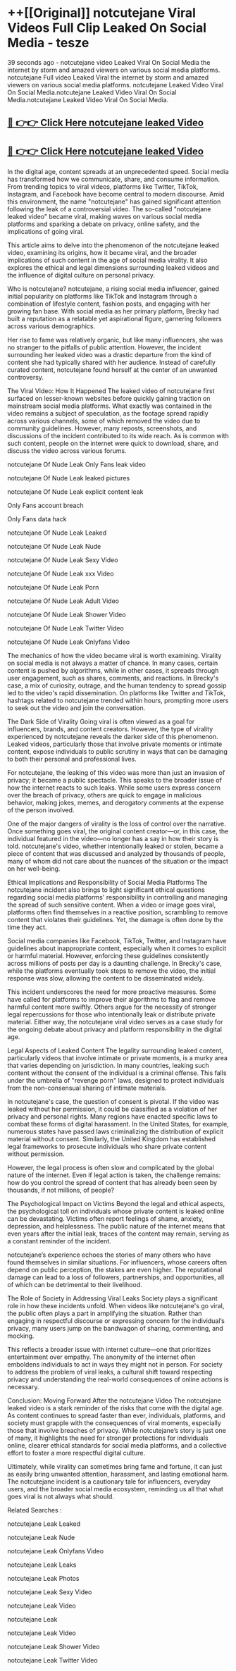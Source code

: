 # ++[[Original]] notcutejane Viral Videos Full Clip Leaked On Social Media - tesze<br>

39 seconds ago - notcutejane video Leaked Viral On Social Media the internet by storm and amazed viewers on various social media platforms.
notcutejane Full video Leaked Viral the internet by storm and amazed viewers on various social media platforms. notcutejane Leaked Video Viral On Social Media.notcutejane Leaked Video Viral On Social Media.notcutejane Leaked Video Viral On Social Media.<br>


## [🔴 👉👉 Click Here notcutejane leaked Video ](https://onlyclips.site?title=notcutejane&ref=git)

## [🔴 👉👉 Click Here notcutejane leaked Video ](https://onlyclips.site?title=notcutejane&ref=git)

In the digital age, content spreads at an unprecedented speed. Social media has transformed how we communicate, share, and consume information. From trending topics to viral videos, platforms like Twitter, TikTok, Instagram, and Facebook have become central to modern discourse. Amid this environment, the name "notcutejane" has gained significant attention following the leak of a controversial video. The so-called "notcutejane leaked video" became viral, making waves on various social media platforms and sparking a debate on privacy, online safety, and the implications of going viral.

This article aims to delve into the phenomenon of the notcutejane leaked video, examining its origins, how it became viral, and the broader implications of such content in the age of social media virality. It also explores the ethical and legal dimensions surrounding leaked videos and the influence of digital culture on personal privacy.

Who is notcutejane?
notcutejane, a rising social media influencer, gained initial popularity on platforms like TikTok and Instagram through a combination of lifestyle content, fashion posts, and engaging with her growing fan base. With social media as her primary platform, Brecky had built a reputation as a relatable yet aspirational figure, garnering followers across various demographics.

Her rise to fame was relatively organic, but like many influencers, she was no stranger to the pitfalls of public attention. However, the incident surrounding her leaked video was a drastic departure from the kind of content she had typically shared with her audience. Instead of carefully curated content, notcutejane found herself at the center of an unwanted controversy.

The Viral Video: How It Happened
The leaked video of notcutejane first surfaced on lesser-known websites before quickly gaining traction on mainstream social media platforms. What exactly was contained in the video remains a subject of speculation, as the footage spread rapidly across various channels, some of which removed the video due to community guidelines. However, many reposts, screenshots, and discussions of the incident contributed to its wide reach. As is common with such content, people on the internet were quick to download, share, and discuss the video across various forums.

notcutejane Of Nude Leak Only Fans leak video

notcutejane Of Nude Leak leaked pictures

notcutejane Of Nude Leak explicit content leak

Only Fans account breach

Only Fans data hack

notcutejane Of Nude Leak Leaked

notcutejane Of Nude Leak Nude

notcutejane Of Nude Leak Sexy Video

notcutejane Of Nude Leak xxx Video

notcutejane Of Nude Leak Porn

notcutejane Of Nude Leak Adult Video

notcutejane Of Nude Leak Shower Video

notcutejane Of Nude Leak Twitter Video

notcutejane Of Nude Leak Onlyfans Video

The mechanics of how the video became viral is worth examining. Virality on social media is not always a matter of chance. In many cases, certain content is pushed by algorithms, while in other cases, it spreads through user engagement, such as shares, comments, and reactions. In Brecky's case, a mix of curiosity, outrage, and the human tendency to spread gossip led to the video's rapid dissemination. On platforms like Twitter and TikTok, hashtags related to notcutejane trended within hours, prompting more users to seek out the video and join the conversation.

The Dark Side of Virality
Going viral is often viewed as a goal for influencers, brands, and content creators. However, the type of virality experienced by notcutejane reveals the darker side of this phenomenon. Leaked videos, particularly those that involve private moments or intimate content, expose individuals to public scrutiny in ways that can be damaging to both their personal and professional lives.

For notcutejane, the leaking of this video was more than just an invasion of privacy; it became a public spectacle. This speaks to the broader issue of how the internet reacts to such leaks. While some users express concern over the breach of privacy, others are quick to engage in malicious behavior, making jokes, memes, and derogatory comments at the expense of the person involved.

One of the major dangers of virality is the loss of control over the narrative. Once something goes viral, the original content creator—or, in this case, the individual featured in the video—no longer has a say in how their story is told. notcutejane's video, whether intentionally leaked or stolen, became a piece of content that was discussed and analyzed by thousands of people, many of whom did not care about the nuances of the situation or the impact on her well-being.

Ethical Implications and Responsibility of Social Media Platforms
The notcutejane incident also brings to light significant ethical questions regarding social media platforms' responsibility in controlling and managing the spread of such sensitive content. When a video or image goes viral, platforms often find themselves in a reactive position, scrambling to remove content that violates their guidelines. Yet, the damage is often done by the time they act.

Social media companies like Facebook, TikTok, Twitter, and Instagram have guidelines about inappropriate content, especially when it comes to explicit or harmful material. However, enforcing these guidelines consistently across millions of posts per day is a daunting challenge. In Brecky's case, while the platforms eventually took steps to remove the video, the initial response was slow, allowing the content to be disseminated widely.

This incident underscores the need for more proactive measures. Some have called for platforms to improve their algorithms to flag and remove harmful content more swiftly. Others argue for the necessity of stronger legal repercussions for those who intentionally leak or distribute private material. Either way, the notcutejane viral video serves as a case study for the ongoing debate about privacy and platform responsibility in the digital age.

Legal Aspects of Leaked Content
The legality surrounding leaked content, particularly videos that involve intimate or private moments, is a murky area that varies depending on jurisdiction. In many countries, leaking such content without the consent of the individual is a criminal offense. This falls under the umbrella of "revenge porn" laws, designed to protect individuals from the non-consensual sharing of intimate materials.

In notcutejane's case, the question of consent is pivotal. If the video was leaked without her permission, it could be classified as a violation of her privacy and personal rights. Many regions have enacted specific laws to combat these forms of digital harassment. In the United States, for example, numerous states have passed laws criminalizing the distribution of explicit material without consent. Similarly, the United Kingdom has established legal frameworks to prosecute individuals who share private content without permission.

However, the legal process is often slow and complicated by the global nature of the internet. Even if legal action is taken, the challenge remains: how do you control the spread of content that has already been seen by thousands, if not millions, of people?

The Psychological Impact on Victims
Beyond the legal and ethical aspects, the psychological toll on individuals whose private content is leaked online can be devastating. Victims often report feelings of shame, anxiety, depression, and helplessness. The public nature of the internet means that even years after the initial leak, traces of the content may remain, serving as a constant reminder of the incident.

notcutejane’s experience echoes the stories of many others who have found themselves in similar situations. For influencers, whose careers often depend on public perception, the stakes are even higher. The reputational damage can lead to a loss of followers, partnerships, and opportunities, all of which can be detrimental to their livelihood.

The Role of Society in Addressing Viral Leaks
Society plays a significant role in how these incidents unfold. When videos like notcutejane's go viral, the public often plays a part in amplifying the situation. Rather than engaging in respectful discourse or expressing concern for the individual’s privacy, many users jump on the bandwagon of sharing, commenting, and mocking.

This reflects a broader issue with internet culture—one that prioritizes entertainment over empathy. The anonymity of the internet often emboldens individuals to act in ways they might not in person. For society to address the problem of viral leaks, a cultural shift toward respecting privacy and understanding the real-world consequences of online actions is necessary.

Conclusion: Moving Forward After the notcutejane Video
The notcutejane leaked video is a stark reminder of the risks that come with the digital age. As content continues to spread faster than ever, individuals, platforms, and society must grapple with the consequences of viral moments, especially those that involve breaches of privacy. While notcutejane’s story is just one of many, it highlights the need for stronger protections for individuals online, clearer ethical standards for social media platforms, and a collective effort to foster a more respectful digital culture.

Ultimately, while virality can sometimes bring fame and fortune, it can just as easily bring unwanted attention, harassment, and lasting emotional harm. The notcutejane incident is a cautionary tale for influencers, everyday users, and the broader social media ecosystem, reminding us all that what goes viral is not always what should.

Related Searches :

notcutejane Leak Leaked

notcutejane Leak Nude

notcutejane Leak Onlyfans Video

notcutejane Leak Leaks

notcutejane Leak Photos

notcutejane Leak Sexy Video

notcutejane Leak Video

notcutejane Leak

notcutejane Leak Video

notcutejane Leak Shower Video

notcutejane Leak Twitter Video

